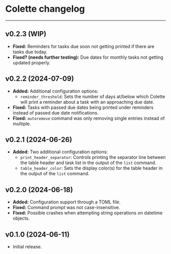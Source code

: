 # Colette changelog

---

## v0.2.3 (WIP)

- **Fixed:** Reminders for tasks due soon not getting printed if there are tasks due today.
- **Fixed? (needs further testing):** Due dates for monthly tasks not getting updated properly.

## v0.2.2 (2024-07-09)

- **Added:** Additional configuration options:
    - `reminder_threshold`: Sets the number of days at/below which Colette will print a reminder about a task with an approaching due date.
- **Fixed:** Tasks with passed due dates being printed under reminders instead of passed due date notifications.
- **Fixed:** `autoremove` command was only removing single entries instead of multiple.

## v0.2.1 (2024-06-26)

- **Added:** Two additional configuration options:
    - `print_header_separator`: Controls printing the separator line between the table header and task list in the output of the `list` command.
    - `table_header_color`: Sets the display color(s) for the table header in the output of the `list` command.

## v0.2.0 (2024-06-18)

- **Added:** Configuration support through a TOML file.
- **Fixed:** Command prompt was not case-insensitive.
- **Fixed:** Possible crashes when attempting string operations on datetime objects.

## v0.1.0 (2024-06-11)

- Initial release.